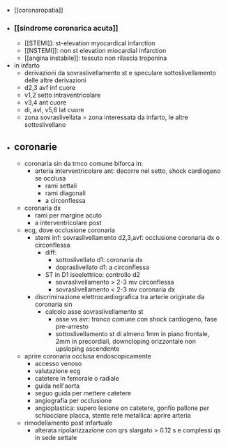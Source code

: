 - [[coronaropatia]]
- ### [[sindrome coronarica acuta]]
	- [[STEMI]]: st-elevation myocardical infarction
	- [[NSTEMI]]: non st elevation miocardial infarction
	- [[angina instabile]]: tessuto non rilascia troponina
- in infarto
	- derivazioni da sovraslivellamento st e speculare sottoslivellamento delle altre derivazioni
	- d2,3 avf inf cuore
	- v1,2 setto intraventricolare
	- v3,4 ant cuore
	- di, avl, v5,6 lat cuore
	- zona sovraslivellata = zona interessata da infarto, le altre sottoslivellano
- ## coronarie
	- coronaria sin da trnco comune biforca in:
		- arteria interventricolare ant: decorre nel setto, shock cardiogeno se occlusa
			- rami settali
			- rami diagonali
			- a circonflessa
	- coronaria dx
		- rami per margine acuto
		- a interventricolare post
	- ecg, dove occlusione coronaria
		- stemi inf: sovraslivellamento d2,3,avf: occlusione coronaria dx o circonflessa
			- diff:
				- sottoslivellato d1: coronaria dx
				- dopraslivellato d1: a circonflessa
			- ST in D1 isoelettrico: controllo d2
				- sovraslivellamento > 2-3 mv circonflessa
				- sovraslivellamento < 2-3 mv coronaria dx
		- discriminazione elettrocardiografica tra arterie originate da coronaria sin
			- calcolo asse sovraslivellamento st
				- asse vs avr: tronco comune con shock cardiogeno, fase pre-arresto
				- sottoslivellamento st di almeno 1mm in piano frontale, 2mm in precordiali, downcloping orizzontale non upsloping ascendente
	- aprire coronaria occlusa endoscopicamente
		- accesso venoso
		- valutazione ecg
		- catetere in femorale o radiale
		- guida nell'aorta
		- seguo guida per mettere catetere
		- angiografia per occlusione
		- angioplastica: supero lesione on catetere, gonfio pallone per schiacciare placca, stente rete metallica: aprire arteria
	- rimodellamento post infartuale
		- alterata ripolarizzazione con qrs slargato > 0.12 s e complessi qs in sede settale